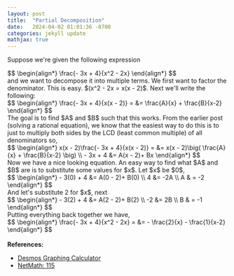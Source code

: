 ```yaml
---
layout: post
title:  "Partial Decomposition"
date:   2024-04-02 01:01:36 -0700
categories: jekyll update
mathjax: true
---
```

Suppose we're given the following expression
<div>
$$
\begin{align*}
\frac{- 3x + 4}{x^2 - 2x}
\end{align*}
$$
</div>
and we want to decompose it into multiple terms. We first want to factor the denominator. This is easy. $(x^2 - 2x = x(x - 2)$. Next we'll write the following:
<div>
$$
\begin{align*}
\frac{- 3x + 4}{x(x - 2)} = &= \frac{A}{x} + \frac{B}{x-2}
\end{align*}
$$
</div>
The goal is to find $A$ and $B$ such that this works. From the earlier post (solving a rational equation), we know that the easiest way to do this is to just to multiply both sides by the LCD (least common multiple) of all denominators so,
<div>
$$
\begin{align*}
x(x - 2)\frac{- 3x + 4}{x(x - 2)} = &= x(x - 2)\big( \frac{A}{x} + \frac{B}{x-2} \big) \\
- 3x + 4 &= A(x - 2)+ Bx
\end{align*}
$$
</div>
Now we have a nice looking equation. An easy way to find what $A$ and $B$ are is to substitute some values for $x$.
Let $x$ be $0$, 
<div>
$$
\begin{align*}
- 3(0) + 4 &= A(0 - 2)+ B(0) \\
4 &= -2A \\
A & = -2
\end{align*}
$$
</div>
And let's substitute 2 for $x$, next
<div>
$$
\begin{align*}
- 3(2) + 4 &= A(2 - 2)+ B(2) \\
-2 &= 2B \\
B & = -1
\end{align*}
$$
</div>
Putting everything back together we have,
<div>
$$
\begin{align*}
\frac{- 3x + 4}{x^2 - 2x} = &= - \frac{2}{x} - \frac{1}{x-2}
\end{align*}
$$
</div>

<!----------------------------------------------------------------------->
<br>
<b>References:</b>
<ul>
<li><a href="https://www.desmos.com/calculator">Desmos Graphing Calculator</a></li>
<li><a href="https://netmath.illinois.edu">NetMath: 115</a></li>
</ul>
